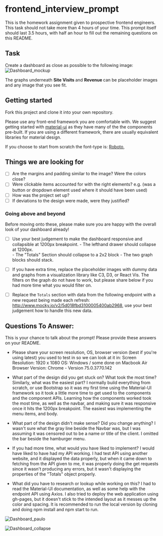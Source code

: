 # frontend_interview_prompt
This is the homework assignment given to prospective frontend engineers. This task should not take more than 4 hours of your time. This prompt itself should last 3.5 hours, with half an hour to fill out the remaining questions on this README. 

## Task
Create a dashboard as close as possible to the following image: 
![Dashboard_mockup](https://i.imgur.com/5yDwTXk.png)

The graphs underneath <strong> Site Visits </strong> and <strong> Revenue </strong> can be placeholder images and any image that you see fit. 

## Getting started

Fork this project and clone it into your own repository. 

Please use any front-end framework you are comfortable with. 
We suggest getting started with [material-ui](https://material-ui.com/) as they have many of the the components pre-built. If you are using a different framework, there are usually equivalent libraries for material design. 

If you choose to start from scratch the font-type is: [Roboto](https://fonts.google.com/specimen/Roboto),

## Things we are looking for 
- [ ] Are the margins and padding similar to the image? Were the colors close? 
- [ ] Were clickable items accounted for with the right elements? e.g. (was a button or dropdown element used where it should have been used)
- [ ] How was the project set up? 
- [ ] If deviations to the design were made, were they justified? 

### Going above and beyond
Before moving onto these, please make sure you are happy with the overall look of your dashboard already! 
- [ ] Use your best judgement to make the dashboard responsive and collapsible at 1200px breakpoint. 
      - The lefthand drawer should collapse at 1200px.  
      - The "Totals" Section should collapse to a 2x2 block
      - The two graph blocks should stack. 

- [ ] If you have extra time, replace the placeholder images with dummy data and graphs from a visualization library like C3, D3, or React Vis. The filters on the graph do not have to work, but please share below if you had more time what you would filter on. 

- [ ] Replace the `Totals` section with data from the following endpoint with a new request being made each refresh: http://www.mocky.io/v2/5d018fbd3100005400ab2968, use your best judgement how to handle this new data. 

## Questions To Answer: 
This is your chance to talk about the prompt! Please provide these answers on your README. 
- Please share your screen resolution, OS, browser version (best if you're using latest) you used to test in so we can look at it in: 
    Screen Resolution: 1920 x 1080
    OS: Windows / some done on Macbook Air
    Browser Version: Chrome - Version 75.0.3770.142
    
- What part of the design did you get stuck on? What took the most time? Similarly, what was the easiest part? 
    I normally build everything from scratch, or use Bootstrap so it was my first time using the Material-UI framework so it took a little more time to get used to the components and the component APIs. Learning how the components worked took the most time, as well as the navbar, and making sure it was responsive once it hits the 1200px breakpoint. The easiest was implementing the menu items, and body.
    
- What part of the design didn't make sense? Did you change anything?
    I wasn't sure what the gray line beside the Navbar was, but I was assuming it was censored out to be a name or title of the client. I omitted the bar beside the hamburger menu.
    
- If you had more time, what would you have liked to implement? 
    I would have liked to have had my API working. I had test API using another website, and it displayed the data properly, but when it came down to fetching from the API given to me, it was properly doing the get requests since it wasn't producing any errors, but it wasn't displaying the properties of the "Totals" object properly. 
    
- What did you have to research or lookup while working on this? 
    I had to read the Material-UI documentation, as well as some help with the endpoint API using Axios. I also tried to deploy the web application using gh-pages, but it doesn't stick to the intended layout as it messes up the color and spacing. It is recommended to run the local version by cloning and doing npm install and npm start to run.

![Dashboard_paulo](https://i.imgur.com/kOGozOB.png)

![Dashboard_collapse](https://i.imgur.com/BePSQGw.png)














